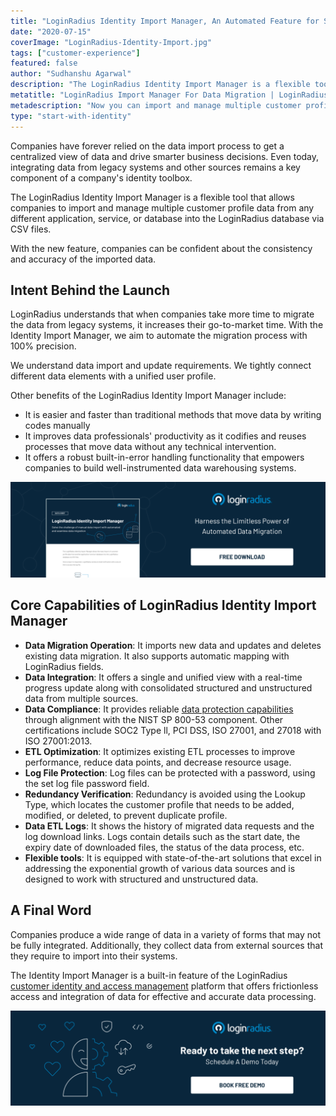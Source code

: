 ```yaml
---
title: "LoginRadius Identity Import Manager, An Automated Feature for Seamless Data Migration"
date: "2020-07-15"
coverImage: "LoginRadius-Identity-Import.jpg"
tags: ["customer-experience"]
featured: false 
author: "Sudhanshu Agarwal"
description: "The LoginRadius Identity Import Manager is a flexible tool that allows companies to import and manage multiple customer profile data from any different application, service, or database."
metatitle: "LoginRadius Import Manager For Data Migration | LoginRadius"
metadescription: "Now you can import and manage multiple customer profile data from any different application with LoginRadius Identity Import Manager."
type: "start-with-identity"
---
```


Companies have forever relied on the data import process to get a centralized view of data and drive smarter business decisions. Even today, integrating data from legacy systems and other sources remains a key component of a company's identity toolbox. 

The LoginRadius Identity Import Manager is a flexible tool that allows companies to import and manage multiple customer profile data from any different application, service, or database into the LoginRadius database via CSV files. 

With the new feature, companies can be confident about the consistency and accuracy of the imported data.

## Intent Behind the Launch 

LoginRadius understands that when companies take more time to migrate the data from legacy systems, it increases their go-to-market time. With the Identity Import Manager, we aim to automate the migration process with 100% precision.

We understand data import and update requirements. We tightly connect different data elements with a unified user profile.

Other benefits of the LoginRadius Identity Import Manager include:

- It is easier and faster than traditional methods that move data by writing codes manually 
- It improves data professionals' productivity as it codifies and reuses processes that move data without any technical intervention. 
- It offers a robust built-in-error handling functionality that empowers companies to build well-instrumented data warehousing systems.

[![](DS-ETL-Services-1.png)](https://loginradius.com/resource/loginradius-identity-import-manager)

## Core Capabilities of LoginRadius Identity Import Manager

- **Data Migration Operation**: It imports new data and updates and deletes existing data migration. It also supports automatic mapping with LoginRadius fields. 
- **Data Integration**: It offers a single and unified view with a real-time progress update along with consolidated structured and unstructured data from multiple sources.
- **Data Compliance**: It provides reliable [data protection capabilities](https://www.loginradius.com/compliances-list/) through alignment with the NIST SP 800-53 component. Other certifications include SOC2 Type ll, PCI DSS, ISO 27001, and 27018 with ISO 27001:2013.
- **ETL Optimization**: It optimizes existing ETL processes to improve performance, reduce data points, and decrease resource usage.
- **Log File Protection**: Log files can be protected with a password, using the set log file password field.
- **Redundancy Verification**: Redundancy is avoided using the Lookup Type, which locates the customer profile that needs to be added, modified, or deleted, to prevent duplicate profile.
- **Data ETL Logs**: It shows the history of migrated data requests and the log download links. Logs contain details such as the start date, the expiry date of downloaded files, the status of the data process, etc.
- **Flexible tools**: It is equipped with state-of-the-art solutions that excel in addressing the exponential growth of various data sources and is designed to work with structured and unstructured data.

## A Final Word

Companies produce a wide range of data in a variety of forms that may not be fully integrated. Additionally, they collect data from external sources that they require to import into their systems. 

The Identity Import Manager is a built-in feature of the LoginRadius [customer identity and access management](https://www.loginradius.com/blog/2019/06/customer-identity-and-access-management/) platform that offers frictionless access and integration of data for effective and accurate data processing.

[![book-a-free-demo-loginradius](Book-a-free-demo-request.png)](https://www.loginradius.com/book-a-demo/)

